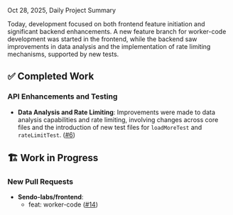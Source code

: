 Oct 28, 2025, Daily Project Summary

Today, development focused on both frontend feature initiation and significant backend enhancements. A new feature branch for worker-code development was started in the frontend, while the backend saw improvements in data analysis and the implementation of rate limiting mechanisms, supported by new tests.

## ✅ Completed Work
### API Enhancements and Testing
- **Data Analysis and Rate Limiting**: Improvements were made to data analysis capabilities and rate limiting, involving changes across core files and the introduction of new test files for `loadMoreTest` and `rateLimitTest`. ([#6](https://github.com/Sendo-labs/sendo-api/pull/6))

## 🏗️ Work in Progress
### New Pull Requests
- **Sendo-labs/frontend**:
    - feat: worker-code ([#14](https://github.com/Sendo-labs/frontend/pull/14))